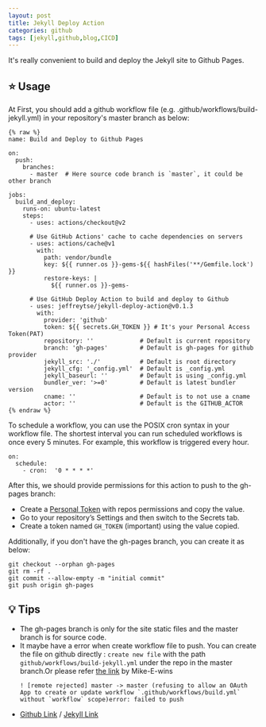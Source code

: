 ```yaml
---
layout: post
title: Jekyll Deploy Action
categories: github
tags: [jekyll,github,blog,CICD]
---
```


 It's really convenient to build and deploy the Jekyll site to Github Pages.

## ⭐ Usage

At First, you should add a github workflow file (e.g. .github/workflows/build-jekyll.yml) in your repository's master branch as below:

```
{% raw %}
name: Build and Deploy to Github Pages

on:
  push:
    branches:
      - master  # Here source code branch is `master`, it could be other branch

jobs:
  build_and_deploy:
    runs-on: ubuntu-latest
    steps:
      - uses: actions/checkout@v2

      # Use GitHub Actions' cache to cache dependencies on servers
      - uses: actions/cache@v1
        with:
          path: vendor/bundle
          key: ${{ runner.os }}-gems-${{ hashFiles('**/Gemfile.lock') }}
          restore-keys: |
            ${{ runner.os }}-gems-

      # Use GitHub Deploy Action to build and deploy to Github
      - uses: jeffreytse/jekyll-deploy-action@v0.1.3
        with:
          provider: 'github'
          token: ${{ secrets.GH_TOKEN }} # It's your Personal Access Token(PAT)
          repository: ''             # Default is current repository
          branch: 'gh-pages'         # Default is gh-pages for github provider
          jekyll_src: './'           # Default is root directory
          jekyll_cfg: '_config.yml'  # Default is _config.yml
          jekyll_baseurl: ''         # Default is using _config.yml
          bundler_ver: '>=0'         # Default is latest bundler version
          cname: ''                  # Default is to not use a cname
          actor: ''                  # Default is the GITHUB_ACTOR
{% endraw %}
```
To schedule a workflow, you can use the POSIX cron syntax in your workflow file. The shortest interval you can run scheduled workflows is once every 5 minutes. For example, this workflow is triggered every hour.

```
on:
  schedule:
    - cron:  '0 * * * *'
```
After this, we should provide permissions for this action to push to the gh-pages branch:

-   Create a  [Personal Token](https://github.com/settings/tokens)  with repos permissions and copy the value.
-   Go to your repository’s Settings and then switch to the Secrets tab.
-   Create a token named  `GH_TOKEN`  (important) using the value copied.

Additionally, if you don't have the gh-pages branch, you can create it as below:

```
git checkout --orphan gh-pages
git rm -rf .
git commit --allow-empty -m "initial commit"
git push origin gh-pages
```

## 💡 Tips

- The gh-pages branch is only for the site static files and the master branch is for source code.
- It maybe have a error when create workflow file to push. You can create the file on github directly : `create new file` with the path `github/workflows/build-jekyll.yml` under the repo in the master branch.Or please refer [the link](https://github.com/gitextensions/gitextensions/issues/4916#issuecomment-557509451) by Mike-E-wins
  ```
  ! [remote rejected] master -> master (refusing to allow an OAuth App to create or update workflow `.github/workflows/build.yml` without `workflow` scope)error: failed to push 
  ```
- [Github Link](https://github.com/marketplace/actions/jekyll-deploy-action) / [Jekyll Link](https://jekyllrb.com/docs/continuous-integration/github-actions/)